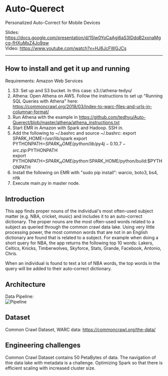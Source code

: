 # Auto-Querect

Personalized Auto-Correct for Mobile Devices

Slides:  https://docs.google.com/presentation/d/15lw0YoCaAgi6aS3IDdqB2xxnaMgcg-fHXuMsZ4Jo9qw
<br>Video:  https://www.youtube.com/watch?v=HJ6JcFWGJCs

<hr/>

## How to install and get it up and running

Requirements:  Amazon Web Services

1)  S3:  Set up and S3 bucket.  In this case:  s3://athena-tedyu/
2)  Athena:  Open Athena on AWS.  Follow the instructions to set up "Running SQL Queries with Athena" here:  https://commoncrawl.org/2018/03/index-to-warc-files-and-urls-in-columnar-format/
3)  Run Athena with the example in https://github.com/tedhyu/Auto-Querect/blob/master/athena/athena_instructions.txt
4)  Start EMR in Amazon with Spark and Hadoop.  SSH in.
5)  Add the following to ~/.bashrc and source ~/.bashrc:
export SPARK_HOME=/usr/lib/spark
export PYTHONPATH=$SPARK_HOME/python/lib/py4j-0.10.7-src.zip:$PYTHONPATH  
export PYTHONPATH=$SPARK_HOME/python:$SPARK_HOME/python/build:$PYTHONPATH
6)  Install the following on EMR with "sudo pip install":  warcio, boto3, bs4, nltk 
7)  Execute main.py in master node.

## Introduction
This app finds proper nouns of the individual's most often-used subject matter (e.g. NBA, cricket, music) and includes it to an auto-correct dictionary.  The proper nouns are the most often-used
words related to a subject as queried through the common crawl data lake.  Using very little processing power, the most common words that are not in an English dictionary are found that is 
related to a subject.  For example when doing a short query for NBA, the app returns the following top 10 words:  Lakers, Celtics, Knicks, Timberwolves, Skyforce, Stats, Grande, Facebook, Antonio, Chris.

When an individual is found to text a lot of NBA words, the top words in the query will be added to their auto-correct dictionary.

## Architecture
Data Pipeline:  
![Pipeline](https://imgur.com/PIiQevq.png)

## Dataset
Common Crawl Dataset, WARC data:  https://commoncrawl.org/the-data/

## Engineering challenges
Common Crawl Dataset contains 50 PetaBytes of data.  The navigation of thie data lake with metadata is a challenge.  Optimizing Spark so that there is efficient scaling with increased cluster size.